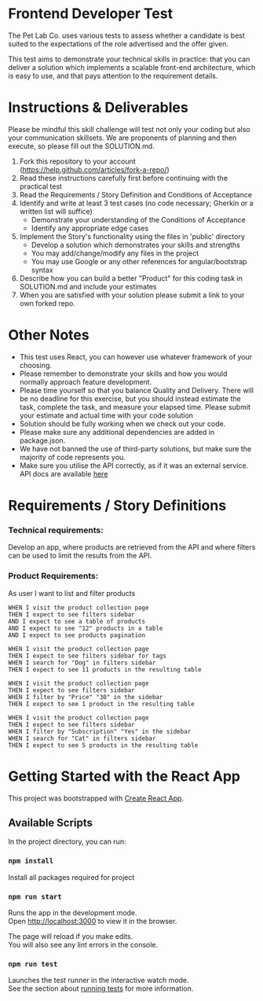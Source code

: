 # Frontend Developer Test

The Pet Lab Co. uses various tests to assess whether a candidate is best suited to the expectations of the role
advertised and the offer given.

This test aims to demonstrate your technical skills in practice: that you can deliver a solution which implements a
scalable front-end architecture, which is easy to use, and that pays attention to the requirement details.

# Instructions & Deliverables

Please be mindful this skill challenge will test not only your coding but also your communication skillsets. We are
proponents of planning and then execute, so please fill out the SOLUTION.md.

1. Fork this repository to your account (https://help.github.com/articles/fork-a-repo/)
2. Read these instructions carefully first before continuing with the practical test
3. Read the Requirements / Story Definition and Conditions of Acceptance
4. Identify and write at least 3 test cases (no code necessary; Gherkin or a written list will suffice)
   - Demonstrate your understanding of the Conditions of Acceptance
   - Identify any appropriate edge cases
5. Implement the Story's functionality using the files in 'public' directory
   - Develop a solution which demonstrates your skills and strengths
   - You may add/change/modify any files in the project
   - You may use Google or any other references for angular/bootstrap syntax
6. Describe how you can build a better "Product" for this coding task in SOLUTION.md and include your estimates
7. When you are satisfied with your solution please submit a link to your own forked repo.

# Other Notes

- This test uses React, you can however use whatever framework of your choosing.
- Please remember to demonstrate your skills and how you would normally approach feature development.
- Please time yourself so that you balance Quality and Delivery. There will be no deadline for this exercise, but you should instead estimate the task, complete the task, and measure your elapsed time. Please submit your estimate and actual time with your code solution
- Solution should be fully working when we check out your code.
- Please make sure any additional dependencies are added in package.json.
- We have not banned the use of third-party solutions, but make sure the majority of code represents you.
- Make sure you utilise the API correctly, as if it was an external service. API docs are available [here](./API_DOCS.md)

# Requirements / Story Definitions

### Technical requirements:

Develop an app, where products are retrieved from the API and where filters can be used to limit the results from the
API.

### Product Requirements:

As user I want to list and filter products

```gherkin
WHEN I visit the product collection page
THEN I expect to see filters sidebar
AND I expect to see a table of products
AND I expect to see "12" products in a table
AND I expect to see products pagination

WHEN I visit the product collection page
THEN I expect to see filters sidebar for tags
WHEN I search for "Dog" in filters sidebar
THEN I expect to see 11 products in the resulting table

WHEN I visit the product collection page
THEN I expect to see filters sidebar
WHEN I filter by "Price" "30" in the sidebar
THEN I expect to see 1 product in the resulting table

WHEN I visit the product collection page
THEN I expect to see filters sidebar
WHEN I filter by "Subscription" "Yes" in the sidebar
WHEN I search for "Cat" in filters sidebar
THEN I expect to see 5 products in the resulting table

```

# Getting Started with the React App

This project was bootstrapped with [Create React App](https://github.com/facebook/create-react-app).

## Available Scripts

In the project directory, you can run:

### `npm install`

Install all packages required for project

### `npm run start`

Runs the app in the development mode.\
Open [http://localhost:3000](http://localhost:3000) to view it in the browser.

The page will reload if you make edits.\
You will also see any lint errors in the console.

### `npm run test`

Launches the test runner in the interactive watch mode.\
See the section about [running tests](https://facebook.github.io/create-react-app/docs/running-tests) for more information.
